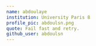 ```yaml
---
name: abdoulaye 
institution: University Paris 8 
profile_pic: abdoulsn.png 
quote: Fail fast and retry.
github_user: abdoulsn
---
```


